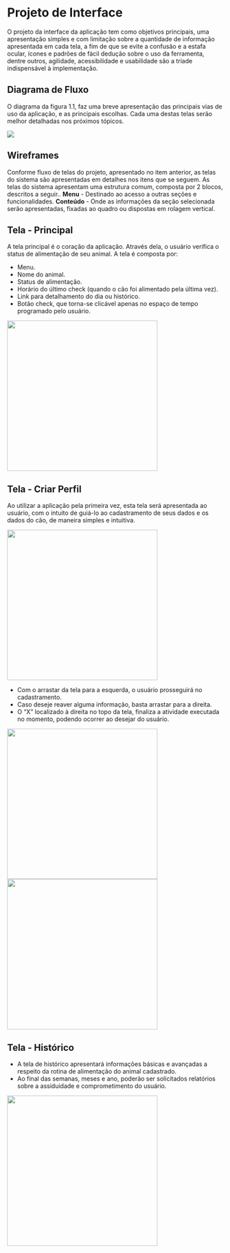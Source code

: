 
# Projeto de Interface

O projeto da interface da aplicação tem como objetivos principais, uma apresentação simples e com limitação sobre a quantidade de informação apresentada em cada tela, a fim de que se evite a confusão e a estafa ocular, ícones e padrões de fácil dedução sobre o uso da ferramenta, dentre outros, agilidade, acessibilidade e usabilidade são a tríade indispensável à implementação.

## Diagrama de Fluxo

O diagrama da figura 1.1, faz uma breve apresentação das principais vias de uso da aplicação, e as principais escolhas. Cada uma destas telas serão melhor detalhadas nos próximos tópicos.

<img src="img/Diagrama de Fluxo.jpg">

## Wireframes

Conforme fluxo de telas do projeto, apresentado no item anterior, as telas do sistema são apresentadas em detalhes nos itens que se seguem. As telas do sistema apresentam uma estrutura comum, composta por 2 blocos, descritos a seguir..
**Menu** - Destinado ao acesso a outras seções e funcionalidades.
**Conteúdo** - Onde as informações da seção selecionada serão apresentadas, fixadas ao quadro ou dispostas em rolagem vertical.

## Tela - Principal
A tela principal é o coração da aplicação. Através dela, o usuário verifica o status de alimentação de seu animal.
A tela é composta por:
* Menu.
* Nome do animal.
* Status de alimentação.
* Horário do último check (quando o cão foi alimentado pela última vez).
* Link para detalhamento do dia ou histórico.
* Botão check, que torna-se clicável apenas no espaço de tempo programado pelo usuário.

<img src="img/Tela - 1.22.jpg" width="350">

## Tela - Criar Perfil

Ao utilizar a aplicação pela primeira vez, esta tela será apresentada ao usuário, com o intuito de guiá-lo ao cadastramento de seus dados e os dados do cão, de maneira simples e intuitiva.

<img src="img/Tela - 1.3.jpg" width="350">

* Com o arrastar da tela para a esquerda, o usuário prosseguirá no cadastramento.
* Caso deseje reaver alguma informação, basta arrastar para a direita.
* O “X” localizado à direita no topo da tela, finaliza a atividade executada no momento, podendo ocorrer ao desejar do usuário.

<img src="img/Tela - 1.4.jpg" width="350">
<img src="img/Tela - 1.5.jpg" width="350">

## Tela - Histórico

* A tela de histórico apresentará informações básicas e avançadas a respeito da rotina de alimentação do animal cadastrado.
* Ao final das semanas, meses e ano, poderão ser solicitados relatórios sobre a assiduidade e comprometimento do usuário.

<img src="img/Tela - 1.6.jpg" width="350">
